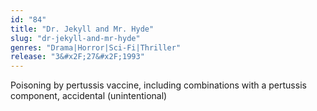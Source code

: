 ```yaml
---
id: "84"
title: "Dr. Jekyll and Mr. Hyde"
slug: "dr-jekyll-and-mr-hyde"
genres: "Drama|Horror|Sci-Fi|Thriller"
release: "3&#x2F;27&#x2F;1993"
---
```


Poisoning by pertussis vaccine, including combinations with a pertussis component, accidental (unintentional)

